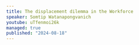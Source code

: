 ```yaml
---
title: The displacement dilemma in the Workforce
speaker: Somtip Watanapongvanich
youtube: uTfenmoi26k
managed: true
published: "2024-08-18"
---
```

